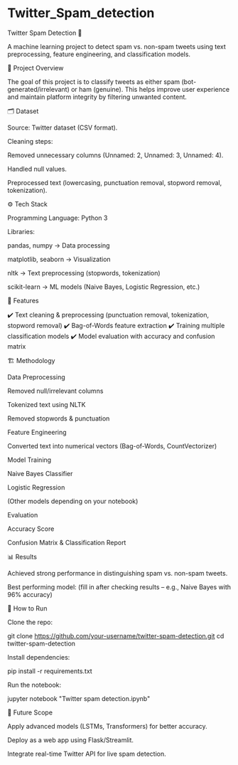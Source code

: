 # Twitter_Spam_detection
Twitter Spam Detection 🚀

A machine learning project to detect spam vs. non-spam tweets using text preprocessing, feature engineering, and classification models.

📌 Project Overview

The goal of this project is to classify tweets as either spam (bot-generated/irrelevant) or ham (genuine).
This helps improve user experience and maintain platform integrity by filtering unwanted content.

🗂️ Dataset

Source: Twitter dataset (CSV format).

Cleaning steps:

Removed unnecessary columns (Unnamed: 2, Unnamed: 3, Unnamed: 4).

Handled null values.

Preprocessed text (lowercasing, punctuation removal, stopword removal, tokenization).

⚙️ Tech Stack

Programming Language: Python 3

Libraries:

pandas, numpy → Data processing

matplotlib, seaborn → Visualization

nltk → Text preprocessing (stopwords, tokenization)

scikit-learn → ML models (Naive Bayes, Logistic Regression, etc.)

🔑 Features

✔️ Text cleaning & preprocessing (punctuation removal, tokenization, stopword removal)
✔️ Bag-of-Words feature extraction
✔️ Training multiple classification models
✔️ Model evaluation with accuracy and confusion matrix

🏗️ Methodology

Data Preprocessing

Removed null/irrelevant columns

Tokenized text using NLTK

Removed stopwords & punctuation

Feature Engineering

Converted text into numerical vectors (Bag-of-Words, CountVectorizer)

Model Training

Naive Bayes Classifier

Logistic Regression

(Other models depending on your notebook)

Evaluation

Accuracy Score

Confusion Matrix & Classification Report

📊 Results

Achieved strong performance in distinguishing spam vs. non-spam tweets.

Best performing model: (fill in after checking results – e.g., Naive Bayes with 96% accuracy)

🚀 How to Run

Clone the repo:

git clone https://github.com/your-username/twitter-spam-detection.git
cd twitter-spam-detection


Install dependencies:

pip install -r requirements.txt


Run the notebook:

jupyter notebook "Twitter spam detection.ipynb"

📌 Future Scope

Apply advanced models (LSTMs, Transformers) for better accuracy.

Deploy as a web app using Flask/Streamlit.

Integrate real-time Twitter API for live spam detection.

